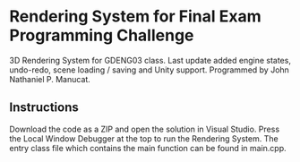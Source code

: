 
# Rendering System for Final Exam Programming Challenge

3D Rendering System for GDENG03 class. Last update added engine states, undo-redo, scene loading / saving and Unity support.
Programmed by John Nathaniel P. Manucat.

## Instructions

Download the code as a ZIP and open the solution in Visual Studio. Press the Local Window Debugger at the top to run the Rendering System. 
The entry class file which contains the main function can be found in main.cpp.
